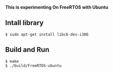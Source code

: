 __This is experimenting On FreeRTOS with Ubuntu__

## Intall library
```
$ sudo apt-get install libc6-dev-i386
```
## Build and Run
```
$ make
$ ./build/FreeRTOS-ubuntu